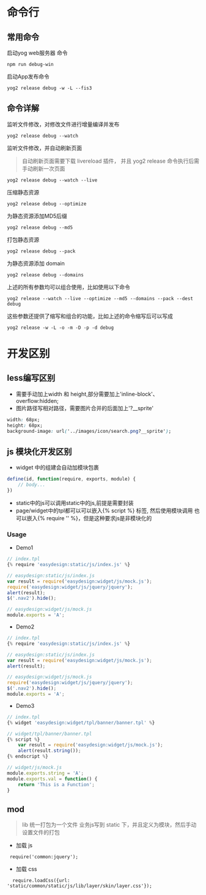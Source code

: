 # 命令行

## 常用命令

启动yog web服务器 命令
```
npm run debug-win
```
启动App发布命令
```
yog2 release debug -w -L --fis3
```
## 命令详解

监听文件修改，对修改文件进行增量编译并发布

```
yog2 release debug --watch
```

监听文件修改，并自动刷新页面
> 自动刷新页面需要下载 livereload 插件，
> 并且 yog2 release 命令执行后需手动刷新一次页面

```
yog2 release debug --watch --live
```

压缩静态资源

```
yog2 release debug --optimize
```

为静态资源添加MD5后缀

```
yog2 release debug --md5
```

打包静态资源

```
yog2 release debug --pack
```

为静态资源添加 domain

```
yog2 release debug --domains
```

上述的所有参数均可以组合使用，比如使用以下命令

```
yog2 release --watch --live --optimize --md5 --domains --pack --dest debug
```

这些参数还提供了缩写和组合的功能，比如上述的命令缩写后可以写成

```
yog2 release -w -L -o -m -D -p -d debug
```

# 开发区别

## less编写区别

- 需要手动加上width 和 height,部分需要加上'inline-block'、overflow:hidden;
- 图片路径写相对路径，需要图片合并的后面加上'?__sprite'

```css
width: 68px;
height: 68px;
background-image: url('../images/icon/search.png?__sprite');
```

## js 模块化开发区别

- widget 中的组建会自动加模块包裹
```javascript
define(id, function(require, exports, module) {
    // body...
})
```

- static中的js可以调用static中的js,前提是需要封装
- page/widget中的tpl都可以可以嵌入{% script %} 标签, 然后使用模块调用
    也可以嵌入{% require '' %}，但是这种要求js是非模块化的

### Usage
- Demo1

```javascript
// index.tpl
{% require 'easydesign:static/js/index.js' %}

// easydesign:static/js/index.js
var result = require('easydesign:widget/js/mock.js');
require('easydesign:widget/js/jquery/jquery');
alert(result);
$('.nav2').hide();

// easydesign:widget/js/mock.js
module.exports = 'A';
```
- Demo2

```javascript
// index.tpl
{% require 'easydesign:static/js/index.js' %}

// easydesign:static/js/index.js
var result = require('easydesign:widget/js/mock.js');
alert(result);

// easydesign:widget/js/mock.js
require('easydesign:widget/js/jquery/jquery');
$('.nav2').hide();
module.exports = 'A';
```
- Demo3
```javascript
// index.tpl
{% widget 'easydesign:widget/tpl/banner/banner.tpl' %}

// widget/tpl/banner/banner.tpl
{% script %}
    var result = require('easydesign:widget/js/mock.js');
    alert(result.string());
{% endscript %}

// widget/js/mock.js
module.exports.string = 'A';
module.exports.val = function() {
    return 'This is a Function';
}
```

## mod

> lib 统一打包为一个文件
> 业务js写到 static 下，并且定义为模块，然后手动设置文件的打包

- 加载 js 
```
 require('common:jquery'); 
```

- 加载 css
```
  require.loadCss({url: 'static/common/static/js/lib/layer/skin/layer.css'}); 
```